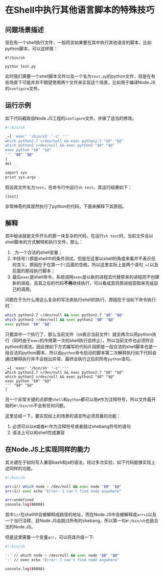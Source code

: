 # 在Shell中执行其他语言脚本的特殊技巧

## 问题场景描述

现在有一个shell执行文件，一般而言如果要在其中执行其他语言的脚本，比如python脚本，可以这样做：

```
#!/bin/sh

python test.py
```

此时我们需要一个shell脚本文件以及一个名为`test.py`的python文件，但是在有些场景下可能并并不期望使用两个文件来实现这个场景，比如用于编译Node.JS的`configure`文件。

## 运行示例

如下代码截取自Node.JS工程的`configure`文件，并做了适当的修改。

```bash
#!/bin/sh

_=[ 'exec' '/bin/sh' '-c' '''
which python2.7 >/dev/null && exec python2.7 "$0" "$@"
which python2 >/dev/null && exec python2 "$0" "$@"
exec python "$0" "$@"
''' "$0" "$@"
]
del _

import sys
print sys.argv
```

假设其文件名为`test`，在命令行中运行`sh test`，其运行结果如下：

```
[test]
```

非常神奇的其居然执行了python的代码，下面来解释下其原因。

## 解释

其中秘诀就是文件开头的那一块复杂的代码，在运行`sh test`时，当前文件会以shell脚本的方式解释和执行文件，那么：

1. `_`为一个合法的shell变量；
2. 中括号`[]`原是shell中的条件测试，但是在这里以shell的角度来看并不表示任何含义，原因在于在第一个`[`后面的空格，所以这里实际上是两个语句`_=[`以及后面的那段执行脚本；
3. 最后`exec`是shell命令，系统调用`exec`是以新的进程去代替原来的进程而不创建新的进程，且其之后的代码**不再**继续执行，可以看成其将原进程窃取来完成自己的调用。

问题在于为什么用这么复杂的写法来执行shell的执行，原因在于当如下命令执行时：

```bash
which python2.7 >/dev/null && exec python2.7 "$0" "$@"
which python2 >/dev/null && exec python2 "$0" "$@"
exec python "$0" "$@"
```

只要其中一个执行了，那么当前文件（`$0`表示当前文件）就会再次以用python执行（同时由于`exec`的作用第一次的shell执行会终止），所以当前文件也必须符合python的语法。因此按如下方式编写的代码片段即是一段合法的shell脚本也是一段合法的python脚本，所以由`python`命令启动的脚本第二次解释执行如下代码会通过解释执行并不会抛出异常，最终会执行之后的所有`python`语句。

```
_=[ 'exec' '/bin/sh' '-c' '''
which python2.7 >/dev/null && exec python2.7 "$0" "$@"
which python2 >/dev/null && exec python2 "$0" "$@"
exec python "$0" "$@"
''' "$0" "$@"
]
```

另一个非常关键的点即使`shell`和`python`都可以用`#`作为注释符号，所以文件最开始的`#!/bin/sh`不会有任何问题。

这里总结一下，要实现如上的场景的语言所必须具备的功能：

1. 必须可以以`#`或者`#!`作为注释符号或者跳过shebang符号的语句
2. 语法上可以和shell完成兼容

## 在Node.JS上实现同样的能力

其关键在于如何写入兼容bash和js的语法，经过多次实验，如下代码能够实现上述同样的功能。

```bash
#!/bin/sh

arr=1// which node > /dev/null && exec node "$0" "$@"
arr=1// exec echo "Error: I can't find node anywhere"

arr=undefined
console.log(88888)
```

其中`1//`在shell中会被解释成路径的地址，而在Node.JS中会被解释成`arr=1`以及一个当行注释，且Node.JS会跳过所有的shebang，所以第一句`#!/bin/sh`也是合法的Node.JS。

但是这里需要一个变量`arr`，可以将其升级一下:


```bash
#!/bin/sh

':' // which node > /dev/null && exec node "$0" "$@"
':' // exec echo "Error: I can't find node anywhere"

console.log(88888)
```
